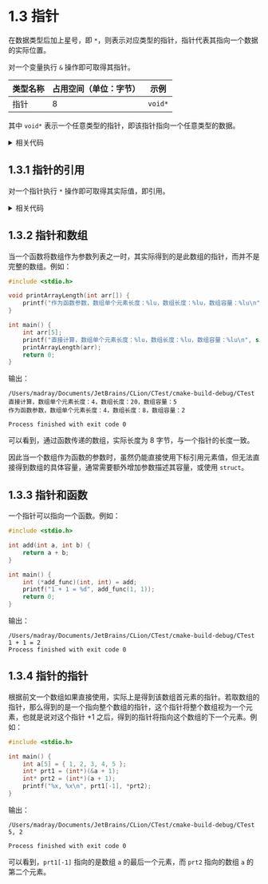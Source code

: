 # 1.3 指针

在数据类型后加上星号，即 `*`，则表示对应类型的指针，指针代表其指向一个数据的实际位置。

对一个变量执行 `&` 操作即可取得其指针。

| 类型名称 | 占用空间（单位：字节） | 示例      |
|------|-------------|---------|
| 指针   | 8           | `void*` |

其中 `void*` 表示一个任意类型的指针，即该指针指向一个任意类型的数据。

<details>
<summary>相关代码</summary>

```c
#include <stdio.h>

int main() {
    int value_1 = 1;
    int *value_1_pointer = &value_1;

    printf("变量 value_1 的值为 %d\n", value_1);
    printf("指针 value_1_pointer 的值为 %ld\n", value_1_pointer);

    return 0;
}
```

输出：

```
/Users/madray/Documents/JetBrains/CLion/CTest/cmake-build-debug/CTest
变量 value_1 的值为 1
指针 value_1_pointer 的值为 140701977053016

Process finished with exit code 0
```
</details>

## 1.3.1 指针的引用

对一个指针执行 `*` 操作即可取得其实际值，即引用。

<details>
<summary>相关代码</summary>

```c
#include <stdio.h>

int main() {
    int value_1 = 1;
    int *value_1_pointer = &value_1;
    int value_1_value = *value_1_pointer;

    printf("变量 value_1 的值为 %d\n", value_1);
    printf("指针 value_1_pointer 指向的值为 %d\n", value_1_value);

    return 0;
}
```

输出：

```
/Users/madray/Documents/JetBrains/CLion/CTest/cmake-build-debug/CTest
变量 value_1 的值为 1
指针 value_1_pointer 指向的值为 1

Process finished with exit code 0
```
</details>

## 1.3.2 指针和数组

当一个函数将数组作为参数列表之一时，其实际得到的是此数组的指针，而并不是完整的数组。例如：

```c
#include <stdio.h>

void printArrayLength(int arr[]) {
    printf("作为函数参数，数组单个元素长度：%lu，数组长度：%lu，数组容量：%lu\n", sizeof(arr[0]), sizeof(arr), sizeof(arr) / sizeof(arr[0]));
}

int main() {
    int arr[5];
    printf("直接计算，数组单个元素长度：%lu，数组长度：%lu，数组容量：%lu\n", sizeof(arr[0]), sizeof(arr), sizeof(arr) / sizeof(arr[0]));
    printArrayLength(arr);
    return 0;
}
```

输出：

```
/Users/madray/Documents/JetBrains/CLion/CTest/cmake-build-debug/CTest
直接计算，数组单个元素长度：4，数组长度：20，数组容量：5
作为函数参数，数组单个元素长度：4，数组长度：8，数组容量：2

Process finished with exit code 0
```

可以看到，通过函数传递的数组，实际长度为 8 字节，与一个指针的长度一致。

因此当一个数组作为函数的参数时，虽然仍能直接使用下标引用元素值，但无法直接得到数组的具体容量，通常需要额外增加参数描述其容量，或使用 `struct`。

## 1.3.3 指针和函数

一个指针可以指向一个函数。例如：

```c
#include <stdio.h>

int add(int a, int b) {
    return a + b;
}

int main() {
    int (*add_func)(int, int) = add;
    printf("1 + 1 = %d", add_func(1, 1));
    return 0;
}
```

输出：

```
/Users/madray/Documents/JetBrains/CLion/CTest/cmake-build-debug/CTest
1 + 1 = 2
Process finished with exit code 0
```

## 1.3.4 指针的指针

根据前文一个数组如果直接使用，实际上是得到该数组首元素的指针。若取数组的指针，那么得到的是一个指向整个数组的指针，这个指针将整个数组视为一个元素，也就是说对这个指针 +1 之后，得到的指针将指向这个数组的下一个元素。例如：

```c
#include <stdio.h>

int main() {
    int a[5] = { 1, 2, 3, 4, 5 };
    int* prt1 = (int*)(&a + 1);
    int* prt2 = (int*)(a + 1);
    printf("%x, %x\n", prt1[-1], *prt2);
}
```

输出：

```
/Users/madray/Documents/JetBrains/CLion/CTest/cmake-build-debug/CTest
5, 2

Process finished with exit code 0
```

可以看到，`prt1[-1]` 指向的是数组 `a` 的最后一个元素，而 `prt2` 指向的数组 `a` 的第二个元素。